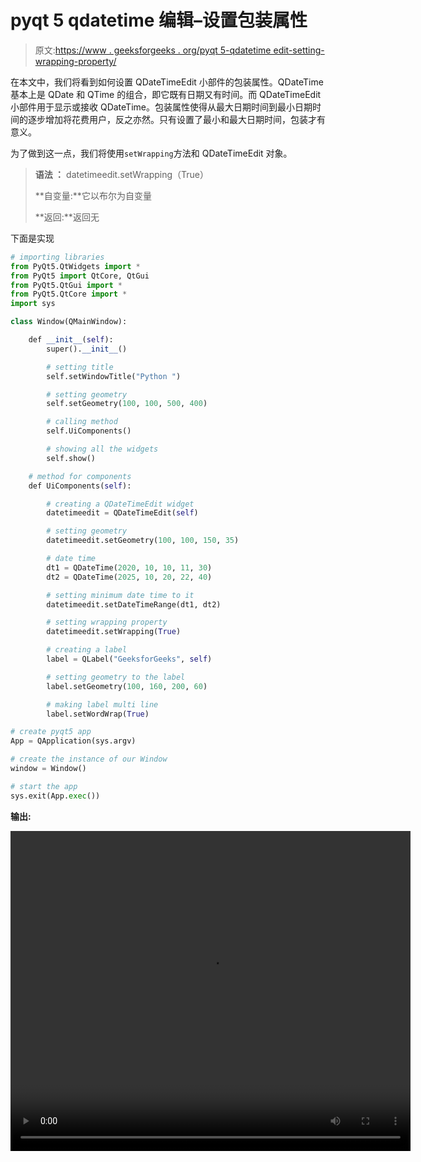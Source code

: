 # pyqt 5 qdatetime 编辑–设置包装属性

> 原文:[https://www . geeksforgeeks . org/pyqt 5-qdatetime edit-setting-wrapping-property/](https://www.geeksforgeeks.org/pyqt5-qdatetimeedit-setting-wrapping-property/)

在本文中，我们将看到如何设置 QDateTimeEdit 小部件的包装属性。QDateTime 基本上是 QDate 和 QTime 的组合，即它既有日期又有时间。而 QDateTimeEdit 小部件用于显示或接收 QDateTime。包装属性使得从最大日期时间到最小日期时间的逐步增加将花费用户，反之亦然。只有设置了最小和最大日期时间，包装才有意义。

为了做到这一点，我们将使用`setWrapping`方法和 QDateTimeEdit 对象。

> **语法 ：** datetimeedit.setWrapping（True）
> 
> **自变量:**它以布尔为自变量
> 
> **返回:**返回无

下面是实现

```py
# importing libraries
from PyQt5.QtWidgets import * 
from PyQt5 import QtCore, QtGui
from PyQt5.QtGui import * 
from PyQt5.QtCore import * 
import sys

class Window(QMainWindow):

    def __init__(self):
        super().__init__()

        # setting title
        self.setWindowTitle("Python ")

        # setting geometry
        self.setGeometry(100, 100, 500, 400)

        # calling method
        self.UiComponents()

        # showing all the widgets
        self.show()

    # method for components
    def UiComponents(self):

        # creating a QDateTimeEdit widget
        datetimeedit = QDateTimeEdit(self)

        # setting geometry
        datetimeedit.setGeometry(100, 100, 150, 35)

        # date time
        dt1 = QDateTime(2020, 10, 10, 11, 30)
        dt2 = QDateTime(2025, 10, 20, 22, 40)

        # setting minimum date time to it
        datetimeedit.setDateTimeRange(dt1, dt2)

        # setting wrapping property
        datetimeedit.setWrapping(True)

        # creating a label
        label = QLabel("GeeksforGeeks", self)

        # setting geometry to the label
        label.setGeometry(100, 160, 200, 60)

        # making label multi line
        label.setWordWrap(True)

# create pyqt5 app
App = QApplication(sys.argv)

# create the instance of our Window
window = Window()

# start the app
sys.exit(App.exec())
```

**输出:**

<video class="wp-video-shortcode" id="video-451357-1" width="640" height="512" preload="metadata" controls=""><source type="video/mp4" src="https://media.geeksforgeeks.org/wp-content/uploads/20200712004219/Python-2020-07-12-00-31-46.mp4?_=1">[https://media.geeksforgeeks.org/wp-content/uploads/20200712004219/Python-2020-07-12-00-31-46.mp4](https://media.geeksforgeeks.org/wp-content/uploads/20200712004219/Python-2020-07-12-00-31-46.mp4)</video>